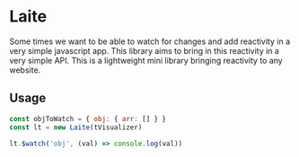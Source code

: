 # Laite

Some times we want to be able to watch for changes and add reactivity in a very simple javascript app. This library aims
to bring in this reactivity in a very simple API. This is a lightweight mini library bringing reactivity to any website.

## Usage

```js
const objToWatch = { obj: { arr: [] } }
const lt = new Laite(tVisualizer)

lt.$watch('obj', (val) => console.log(val))
```